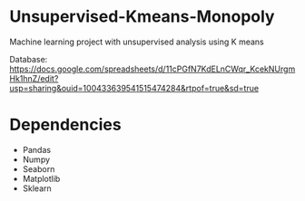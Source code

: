 # Unsupervised-Kmeans-Monopoly

Machine learning project with unsupervised analysis using K means

Database: https://docs.google.com/spreadsheets/d/11cPGfN7KdELnCWqr_KcekNUrgmHk1hnZ/edit?usp=sharing&ouid=100433639541515474284&rtpof=true&sd=true

# Dependencies

- Pandas
- Numpy
- Seaborn
- Matplotlib
- Sklearn
